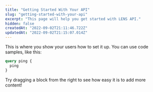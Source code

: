 ```yaml
---
title: "Getting Started With Your API"
slug: "getting-started-with-your-api"
excerpt: "This page will help you get started with LENS API."
hidden: false
createdAt: "2022-09-02T21:11:46.722Z"
updatedAt: "2022-09-02T21:15:07.014Z"
---
```

This is where you show your users how to set it up. You can use code samples, like this:

```graphql gr
query ping {
  ping
}
```



Try dragging a block from the right to see how easy it is to add more content!